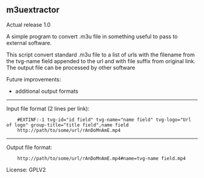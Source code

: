 ## m3uextractor

Actual release 1.0

A simple program to convert .m3u file in something useful to pass to external software.

This script convert standard .m3u file to a list of urls with the filename from the tvg-name field appended to the url and with file suffix from original link.  
The output file can be processed by other software

Future improvements:
- additional output formats


---
Input file format  (2 lines per link):


        #EXTINF:-1 tvg-id="id field" tvg-name="name field" tvg-logo="Url of logo" group-title="title field",name field
        http://path/to/some/url/rAnDoMnAmE.mp4
---

Output file format:

        http://path/to/some/url/rAnDoMnAmE.mp4#name=tvg-name field.mp4

License: GPLV2
